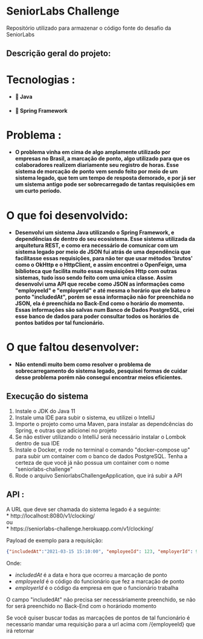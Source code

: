 
<h1>SeniorLabs Challenge</h1>
<p>Repositório utilizado para armazenar o código fonte do desafio da SeniorLabs</p>


<h2>Descrição geral do projeto:</h2>

<h1>Tecnologias :</h1>

+ <h4>📌 Java</h4>
+ <h4>📌 Spring Framework</h4>   


<h1>Problema :</h1>

+ <h4>O problema vinha em cima de algo amplamente utilizado por empresas no Brasil, a marcação de ponto, algo utilizado para que os colaboradores realizem diariamente seu registro de horas.  Esse sistema de morcação de ponto vem sendo feito por meio de um sistema legado, que tem um tempo de resposta demorado, e por já ser um sistema antigo pode ser sobrecarregado de tantas requisições em um curto período. </h4>

<h1> O que foi desenvolvido: </h1>

+ <h4>Desenvolvi um sistema Java utilizando o Spring Framework, e dependências de dentro do seu ecosistema. Esse sistema utilizada da arquitetura REST, e como era necessário de comunicar com um sistema legado por meio de JSON fui atrás de uma dependência que facilitasse essas requisições, para não ter que usar métodos 'brutos' como o OkHttp e o HttpClient, e assim encontrei o OpenFeign, uma biblioteca que facilita muito essas requisições Http com outras sistemas, tudo isso sendo feito com uma uníca classe. Assim desenvolvi uma API que recebe como JSON as informações como "employeeId" e "employerId" e até mesma o horário que ele bateu o ponto "includedAt", porém se essa informação não for preenchida no JSON, ela é preenchida no Back-End como o horário do momento. Essas informações são salvas num Banco de Dados PostgreSQL, criei esse banco de dados para poder consultar todos os horários de pontos batidos por tal funcionário.</h4>

<h1>O que faltou desenvolver: </h1>

+ <h4>Não entendi muito bem como resolver o problema de sobrecarregamento do sistema legado, pesquisei formas de cuidar desse problema porém não consegui encontrar meios eficientes.</h4>

<h2>Execução do sistema</h2>

<ol>
  <li>Instale o JDK do Java 11</li>
  <li>Instale uma IDE para subir o sistema, eu utilizei o IntelliJ</li>
  <li>Importe o projeto como uma Maven, para instalar as dependcências do Spring, e outras que adicionei no projeto</li>
  <li>Se não estiver utilizando o IntelliJ será necessário instalar o Lombok dentro de sua IDE</li>
  <li>Instale o Docker, e rode no terminal o comando "docker-compose up" para subir um container com o banco de dados PostgreSQL. Tenha a certeza de que você já não        possua um container com o nome "seniorlabs-challenge"</li>
  <li> Rode o arquivo SeniorlabsChallengeApplication, que irá subir a API</li>
</ol>

<h2>API :</h2>

<p>A URL que deve ser chamada do sistema legado é a seguinte: 
</br>
* http://localhost:8080/v1/clocking/
</br>
ou
</br>
* https://seniorlabs-challenge.herokuapp.com/v1/clocking/

Payload de exemplo para a requisição: 

```json
{"includedAt":"2021-03-15 15:10:00", "employeeId": 123, "employerId": 999} 
```

Onde: 

* *includedAt* é a data e hora que ocorreu a marcação de ponto 
* *employeeId* é o código do funcionário que fez a marcação de ponto 
* *employerId* é o código da empresa em que o funcionário trabalha </p>

<p>O campo "includedAt" não precisa ser necessáriamente preenchido, se não for será preenchido no Back-End com o horáriodo momento </p>

<p> Se você quiser buscar todas as marcações de pontos de tal funcionário é necessario mandar uma requisição para a url acima com /{employeeId} que irá retornar </p>

